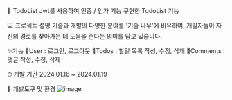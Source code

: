 🌴 TodoList
Jwt를 사용하여 인증 / 인가 기능 구현한 TodoList 기능


💻 프로젝트 설명
기술과 개발의 다양한 분야를 '기술 나무'에 비유하여, 개발자들이 자신의 경로를 찾아가는 데 도움을 준다는 의미를 담고 있습니다.


✨기능
🧑User : 로그인, 로그아웃
🧑Todos : 할일 목록 작성, 수정, 삭제
🧑Comments : 댓글 작성, 수정, 삭제


⏱ 개발 기간
2024.01.16 ~ 2024.01.19


📢 개발도구 및 환경
![image](https://github.com/codekmj1/todoList/assets/152253534/2536412e-3552-44f4-b779-3d28d9943da2)
 
  
